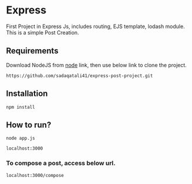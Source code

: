 # Express

First Project in Express Js, includes routing, EJS template, lodash module. This is a simple Post Creation.

## Requirements

Download NodeJS from [node](https://nodejs.org/en/) link, then use below link to clone the project.
```
https://github.com/sadaqatali41/express-post-project.git
```
## Installation
```
npm install
```
## How to run?
```
node app.js
```
```
localhost:3000
```
### To compose a post, access below url.
```
localhost:3000/compose
```